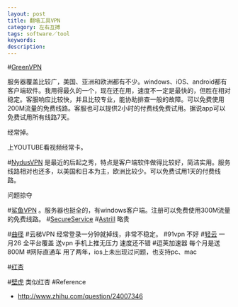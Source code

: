 ```yaml
---
layout: post
title: 翻墙工具VPN
category: 左右互搏
tags: software／tool
keywords: 
description: 
---
```


#[GreenVPN](http://www.greenvpn.org/)

服务器覆盖比较广，美国、亚洲和欧洲都有不少。windows、iOS、android都有客户端软件。我用得最久的一个，现在还在用，速度不一定是最快的，但胜在相对稳定。客服响应比较快，并且比较专业，能协助排查一般的故障。可以免费使用200M流量的免费线路。客服也可以提供2小时的付费线免费试用。据说app可以免费试用所有线路7天。

经常掉。

上YOUTUBE看视频经常卡。

#[NydusVPN](http://www.nydus.com.co/)
是最近的后起之秀，特点是客户端软件做得比较好，简洁实用。服务线路相对也还多，以美国和日本为主，欧洲比较少。可以免费试用1天的付费线路。

问题掠夺


#[鲨鱼VPN](https://www.shayujsq.net/index.php)
。服务器也挺全的，有windows客户端。注册可以免费使用300M流量的免费线路。
#[SecureService](http://vpnso.com/)
#[Astrill](https://www.astrill.com/)
略贵

#[曲径](https://getqujing.com/)
#云梯VPN
经常登录一分钟就掉线，非常不稳定。
#91vpn
不好
#[轻云](http://theqingyun.org/)
一月26 全平台覆盖 送vpn 手机上推无压力 速度还不错
#逗荚加速器
每个月是送800M
#网际直通车
用了两年，ios上未出现过问题，也支持pc、mac

#[红杏](http://honx.in/guide?account=taumars@hotmail.com#/)

#[壁虎](https://hyext.com)
类似红杏
#Reference

* <http://www.zhihu.com/question/24007346>
